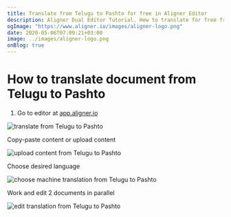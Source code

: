 ```yaml
---
title: Translate from Telugu to Pashto for free in Aligner Editor
description: Aligner Dual Editor Tutorial. How to translate for free from Telugu to Pashto. Aligner is multilingual document management platform. 
ogImage: "https://www.aligner.io/images/aligner-logo.png"
date: 2020-05-06T07:09:21+03:00
image: ../images/aligner-logo.png
onBlog: true
---
```


# How to translate document from Telugu to Pashto

1. Go to editor at [app.aligner.io](https://app.aligner.io "Aligner App web page")

![translate from Telugu to Pashto](../aligner-blank-editor.png "translate from Telugu to Pashto")

Copy-paste content or upload content

![upload content from Telugu to Pashto](../aligner-uploaded-document.png "upload content from Telugu to Pashto")

Choose desired language

![choose machine translation from Telugu to Pashto](../aligner-language-dropdown.png "choose machine translation from Telugu to Pashto")

Work and edit 2 documents in parallel

![edit translation from Telugu to Pashto](../aligner-double-sitded-editor.png "edit translation from Telugu to Pashto")

